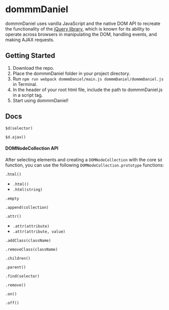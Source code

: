 # dommmDaniel
dommmDaniel uses vanilla JavaScript and the native DOM API to recreate the functionality of the [jQuery library](https://jquery.com), which is known for its ability to operate across browsers in manipulating the DOM, handling events, and making AJAX requests.

## Getting Started
1. Download the repo.
2. Place the dommmDaniel folder in your project directory.
3. Run `npm run webpack dommmDaniel/main.js dommmDaniel/dommmDaniel.js` in Terminal.
4. In the header of your root html file, include the path to dommmDaniel.js in a script tag.
5. Start using dommmDaniel!

## Docs
`$d(selector)`

`$d.ajax()`

#### DOMNodeCollection API
After selecting elements and creating a `DOMNodeCollection` with the core `$d` function, you can use the following `DOMNodeCollection.prototype` functions:

`.html()`
  * `.html()`
  * `.html(string)`

`.empty`

`.append(collection)`

`.attr()`
  * `.attr(attribute)`
  * `.attr(attribute, value)`

`.addClass(className)`

`.removeClass(className)`

`.children()`

`.parent()`

`.find(selector)`

`.remove()`

`.on()`

`.off()`
